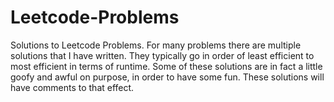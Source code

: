 # Leetcode-Problems
Solutions to Leetcode Problems. For many problems there are multiple solutions that I have written. They typically go in order of least efficient to most efficient in terms of runtime. Some of these solutions are in fact a little goofy and awful on purpose, in order to have some fun. These solutions will have comments to that effect.
